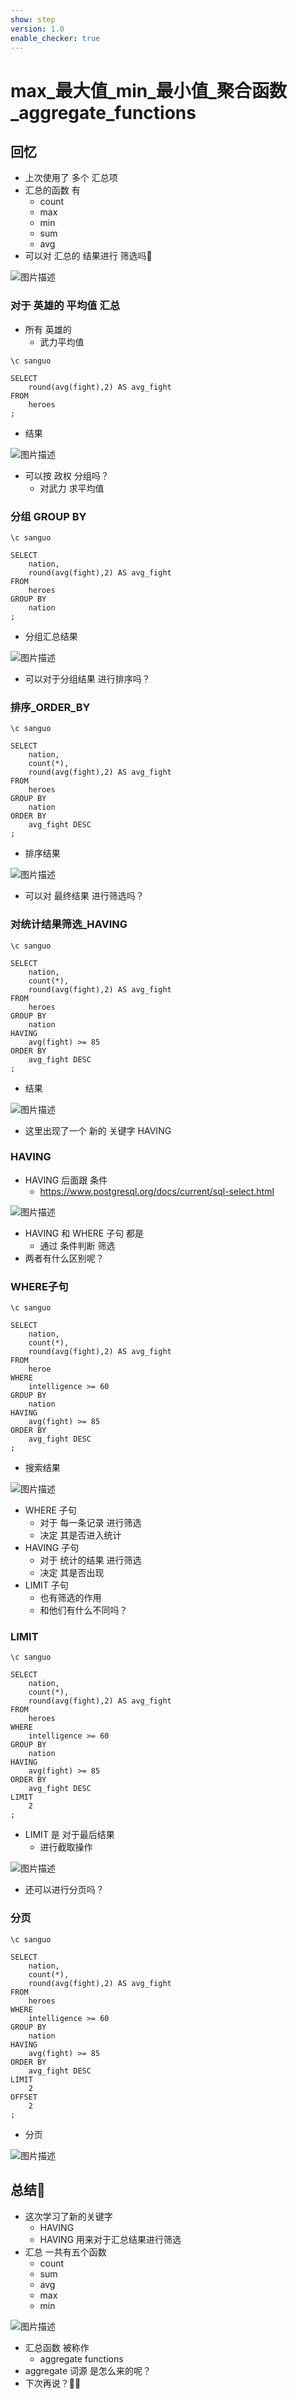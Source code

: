```yaml
---
show: step
version: 1.0
enable_checker: true
---
```


#  max_最大值_min_最小值_聚合函数_aggregate_functions  

##  回忆

- 上次使用了 多个 汇总项
- 汇总的函数 有 
	- count
	- max
	- min
	- sum
	- avg
- 可以对 汇总的 结果进行 筛选吗🤔

![图片描述](https://doc.shiyanlou.com/courses/uid1190679-20230823-1692785058558)

### 对于 英雄的 平均值 汇总

- 所有 英雄的 
	- 武力平均值

```
\c sanguo

SELECT 
    round(avg(fight),2) AS avg_fight
FROM
    heroes
;
```

- 结果

![图片描述](https://doc.shiyanlou.com/courses/uid1190679-20230824-1692873070798)

- 可以按 政权 分组吗？
	- 对武力 求平均值

### 分组 GROUP BY

```
\c sanguo

SELECT 
	nation,
    round(avg(fight),2) AS avg_fight
FROM
    heroes
GROUP BY
	nation
;
```

- 分组汇总结果

![图片描述](https://doc.shiyanlou.com/courses/uid1190679-20230824-1692873705364)

- 可以对于分组结果 进行排序吗？

### 排序_ORDER_BY

```
\c sanguo

SELECT 
	nation,
	count(*),
    round(avg(fight),2) AS avg_fight
FROM
    heroes
GROUP BY
	nation
ORDER BY
	avg_fight DESC
;
```

- 排序结果

![图片描述](https://doc.shiyanlou.com/courses/uid1190679-20230824-1692873945272)

- 可以对 最终结果 进行筛选吗？

### 对统计结果筛选_HAVING

```
\c sanguo

SELECT 
	nation,
	count(*),
    round(avg(fight),2) AS avg_fight
FROM
    heroes
GROUP BY
	nation
HAVING
	avg(fight) >= 85
ORDER BY
	avg_fight DESC
;
```

- 结果

![图片描述](https://doc.shiyanlou.com/courses/uid1190679-20230824-1692874450958)

- 这里出现了一个 新的 关键字 HAVING

### HAVING

- HAVING 后面跟 条件
	- https://www.postgresql.org/docs/current/sql-select.html

![图片描述](https://doc.shiyanlou.com/courses/uid1190679-20230824-1692874301999)

- HAVING 和 WHERE 子句 都是
	- 通过 条件判断 筛选 
- 两者有什么区别呢？

### WHERE子句

```
\c sanguo

SELECT 
	nation,
	count(*),
    round(avg(fight),2) AS avg_fight
FROM
    heroe
WHERE
	intelligence >= 60
GROUP BY
	nation
HAVING
	avg(fight) >= 85
ORDER BY
	avg_fight DESC
;
```

- 搜索结果

![图片描述](https://doc.shiyanlou.com/courses/uid1190679-20230824-1692874588261)

- WHERE 子句
	- 对于 每一条记录 进行筛选
	- 决定 其是否进入统计
- HAVING 子句
	- 对于 统计的结果 进行筛选
	- 决定 其是否出现
- LIMIT 子句
	- 也有筛选的作用
	- 和他们有什么不同吗？

### LIMIT

```
\c sanguo

SELECT 
	nation,
	count(*),
    round(avg(fight),2) AS avg_fight
FROM
    heroes
WHERE
	intelligence >= 60
GROUP BY
	nation
HAVING
	avg(fight) >= 85
ORDER BY
	avg_fight DESC
LIMIT 
    2
;
```

- LIMIT 是 对于最后结果
	- 进行截取操作

![图片描述](https://doc.shiyanlou.com/courses/uid1190679-20230824-1692874792221)

- 还可以进行分页吗？

### 分页

```
\c sanguo

SELECT 
	nation,
	count(*),
    round(avg(fight),2) AS avg_fight
FROM
    heroes
WHERE
	intelligence >= 60
GROUP BY
	nation
HAVING
	avg(fight) >= 85
ORDER BY
	avg_fight DESC
LIMIT 
    2
OFFSET 
	2
;
```

- 分页

![图片描述](https://doc.shiyanlou.com/courses/uid1190679-20230824-1692875015439)

## 总结🤔

- 这次学习了新的关键字
	- HAVING
	- HAVING 用来对于汇总结果进行筛选
- 汇总 一共有五个函数
	- count
	- sum
	- avg
	- max
	- min

![图片描述](https://doc.shiyanlou.com/courses/uid1190679-20230824-1692875172152)

- 汇总函数 被称作
	- aggregate functions
- aggregate 词源 是怎么来的呢？
- 下次再说？👋🏻
